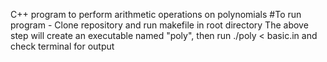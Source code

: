C++ program to perform arithmetic operations on polynomials
 #To run program -
 Clone repository and run makefile in root directory
 The above step will create an executable named "poly", then run ./poly < basic.in and check terminal for output
